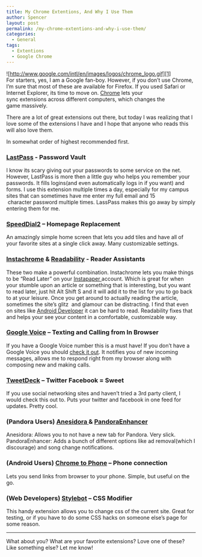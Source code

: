 ```yaml
---
title: My Chrome Extentions, And Why I Use Them
author: Spencer
layout: post
permalink: /my-chrome-extentions-and-why-i-use-them/
categories:
  - General
tags:
  - Extentions
  - Google Chrome
---
```

![http://www.google.com/intl/en/images/logos/chrome_logo.gif][1]  
For starters, yes, I am a Google fan-boy. However, if you don’t use Chrome, I’m sure that most of these are available for Firefox. If you used Safari or Internet Explorer, its time to move on. [Chrome][2] lets your sync extensions across different computers, which changes the game massively.

There are a lot of great extensions out there, but today I was realizing that I love some of the extensions I have and I hope that anyone who reads this will also love them.

In somewhat order of highest recommended first.

### [LastPass][3] - Password Vault

I know its scary giving out your passwords to some service on the net. However, LastPass is more then a little guy who helps you remember your passwords. It fills logins(and even automatically logs in if you want) and forms. I use this extension multiple times a day, especially for my campus sites that can sometimes have me enter my full email and 15  character password multiple times. LassPass makes this go away by simply entering them for me.

### [SpeedDial2][4] – Homepage Replacement

An amazingly simple home screen that lets you add tiles and have all of your favorite sites at a single click away. Many customizable settings.

### [Instachrome][5] & [Readability][6] - Reader Assistants

These two make a powerful combination. Instachrome lets you make things to be “Read Later” on your [Instapaper ][7]account. Which is great for when your stumble upon an article or something that is interesting, but you want to read later, just hit Alt Shift S and it will add it to the list for you to go back to at your leisure. Once you get around to actually reading the article, sometimes the site’s glitz  and glamour can be distracting. I find that even on sites like [Android Developer][8] it can be hard to read. Readability fixes that and helps your see your content in a comfortable, customizable way.

### [Google Voice][9] – Texting and Calling from In Browser

If you have a Google Voice number this is a must have! If you don’t have a Google Voice you should [check it out][10]. It notifies you of new incoming messages, allows me to respond right from my browser along with composing new and making calls.

### [TweetDeck][11] – Twitter Facebook = Sweet

If you use social networking sites and haven’t tried a 3rd party client, I would check this out to. Puts your twitter and facebook in one feed for updates. Pretty cool.

### (Pandora Users) [Anesidora ][12]& [PandoraEnhancer][13]

Anesidora: Allows you to not have a new tab for Pandora. Very slick.
PandoraEnhancer: Adds a bunch of different options like ad removal(which I discourage) and song change notifications.

### (Android Users) [Chrome to Phone][14] – Phone connection

Lets you send links from browser to your phone. Simple, but useful on the go.

### (Web Developers) [Stylebot][15] – CSS Modifier

This handy extension allows you to change css of the current site. Great for testing, or if you have to do some CSS hacks on someone else’s page for some reason.

* * *

What about you? What are your favorite extensions? Love one of these? Like something else? Let me know!

   [1]: http://www.google.com/intl/en/images/logos/chrome_logo.gif (Chrome Logo)
   [2]: http://www.google.com/chrome (Chrome)
   [3]: https://chrome.google.com/webstore/detail/hdokiejnpimakedhajhdlcegeplioahd (LastPass)
   [4]: https://chrome.google.com/webstore/detail/jpfpebmajhhopeonhlcgidhclcccjcik (SpeedDial2)
   [5]: https://chrome.google.com/webstore/detail/fldildgghjoohccppflaohodcnmlacpb (Instachrome)
   [6]: http://www.readability.com/ (Readability)
   [7]: http://www.instapaper.com (Instapaper)
   [8]: http://developer.android.com/ (Android Developer)
   [9]: https://chrome.google.com/webstore/detail/kcnhkahnjcbndmmehfkdnkjomaanaooo (Google Voice Extention)
   [10]: https://www.google.com/voice (Google Voice)
   [11]: http://www.tweetdeck.com/chrome (TweetDeck)
   [12]: http://chromeunderground.blogspot.com/2011/04/pandora-extension.html (Anesidora)
   [13]: https://chrome.google.com/webstore/detail/ipfamfogncacknldkaoekchdeddmfnlg (PandoraEnhancer)
   [14]: https://chrome.google.com/webstore/detail/oadboiipflhobonjjffjbfekfjcgkhco (Chrome to Phone)
   [15]: https://chrome.google.com/webstore/detail/oiaejidbmkiecgbjeifoejpgmdaleoha (Stylebot)
